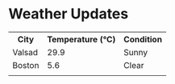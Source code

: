 # Weather Updates

<!-- WEATHER-UPDATE-START -->
<table><tr><th>City</th><th>Temperature (°C)</th><th>Condition</th></tr><tr><td>Valsad</td><td>29.9</td><td>Sunny</td></tr><tr><td>Boston</td><td>5.6</td><td>Clear</td></tr><tr><td></td><td></td><td></td></tr></table>
<!-- WEATHER-UPDATE-END -->
